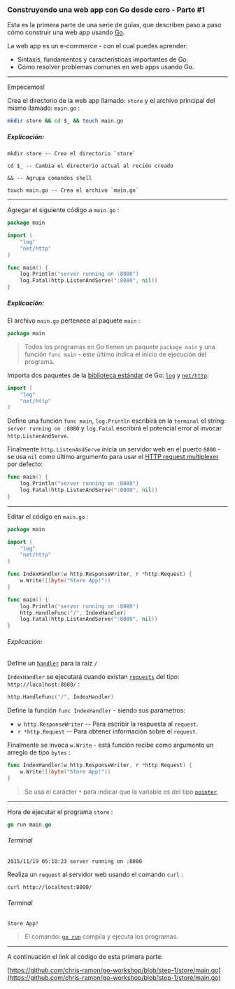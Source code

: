 ### Construyendo una web app con Go desde cero - Parte #1

Esta es la primera parte de una serie de guías, que describen paso a paso cómo construir una web app usando [Go](http://golang.org/).

La web app es un e-commerce - con el cual puedes aprender:

- Sintaxis, fundamentos y características importantes de Go.
- Cómo resolver problemas comunes en web apps usando Go.

***

Empecemos!

Crea el directorio de la web app llamado: `store` y el archivo principal del mismo llamado: `main.go` :

```bash
mkdir store && cd $_ && touch main.go
```

##### Explicación:

```
mkdir store -- Crea el directorio `store`

cd $_ -- Cambia el directorio actual al recién creado

&& -- Agrupa comandos shell

touch main.go -- Crea el archivo `main.go`
```

***

Agregar el siguiente código a `main.go` :

```go
package main

import (
	"log"
	"net/http"
)

func main() {
	log.Println("server running on :8080")
	log.Fatal(http.ListenAndServe(":8080", nil))
}
```

##### Explicación:

El archivo `main.go` pertenece al paquete `main` :

```go
package main
```

> Todos los programas en Go tienen un paquete `package main` y una función `func main` - este último indica el inicio de ejecución del programa.


Importa dos paquetes de la [biblioteca estándar](https://golang.org/pkg/) de Go: [`log`](https://golang.org/pkg/log/) y [`net/http`](https://golang.org/pkg/net/http/):

```go
import (
	"log"
	"net/http"
)
```

Define una función `func main`, `log.Println` escribirá en la `terminal` el string: `server running on :8080` y `log.Fatal` escribirá el potencial error al invocar `http.ListenAndServe`.

Finalmente `http.ListenAndServe` inicia un servidor web en el puerto `8080` - se usa `nil` como último argumento para usar el [HTTP request multiplexer](https://golang.org/pkg/net/http/#ServeMux) por defecto:

```go
func main() {
    log.Println("server running on :8080")
    log.Fatal(http.ListenAndServe(":8080", nil))
}
```

***


Editar el código en `main.go` :

```go
package main

import (
	"log"
	"net/http"
)

func IndexHandler(w http.ResponseWriter, r *http.Request) {
	w.Write([]byte("Store App!"))
}

func main() {
	log.Println("server running on :8080")
	http.HandleFunc("/", IndexHandler)
	log.Fatal(http.ListenAndServe(":8080", nil))
}
```

###### Explicación:

Define un [`handler`](https://golang.org/pkg/net/http/#Handler) para la raíz `/`

`IndexHandler` se ejecutará cuando existan [`requests`](https://golang.org/pkg/net/http/#Request) del tipo: `http://localhost:8080/` :

```go
http.HandleFunc("/", IndexHandler)
```

Define la función `func IndexHandler` - siendo sus parámetros: 
- `w http.ResponseWriter` -- Para escribir la respuesta al `request`.
- `r *http.Request` -- Para obtener información sobre el `request`.

Finalmente se invoca `w.Write` - está función recibe como argumento un arreglo de tipo `bytes` :

```go
func IndexHandler(w http.ResponseWriter, r *http.Request) {
	w.Write([]byte("Store App!"))
}
```

> Se usa el carácter `*` para indicar que la variable es del tipo [`pointer`](https://tour.golang.org/moretypes/1).

***

Hora de ejecutar el programa `store` :

```go
go run main.go
```

###### Terminal
```
2015/11/19 05:10:23 server running on :8080
```

Realiza un `request` al servidor web usando el comando `curl` :

```
curl http://localhost:8080/
```

###### Terminal
```
Store App!
```

> El comando: [`go run`](https://golang.org/cmd/go/#hdr-Compile_and_run_Go_program) compila y ejecuta los programas.

***

A continuación el link al código de esta primera parte:

[https://github.com/chris-ramon/go-workshop/blob/step-1/store/main.go](https://github.com/chris-ramon/go-workshop/blob/step-1/store/main.go)
